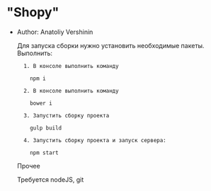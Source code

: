 #  "Shopy"

* Author: Anatoliy Vershinin


    Для запуска сборки нужно установить необходимые пакеты. Выполнить:

        1. В консоле выполнить команду

          npm i

        2. В консоле выполнить команду

          bower i

        3. Запустить сборку проекта

          gulp build

        4. Запустить сборку проекта и запуск сервера:

          npm start



    Прочее

    Требуется nodeJS, git
